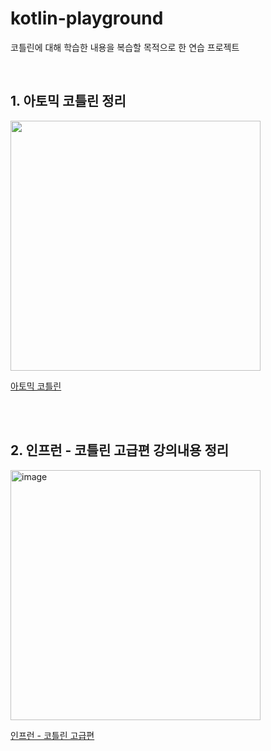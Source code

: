 # kotlin-playground
코틀린에 대해 학습한 내용을 복습할 목적으로 한 연습 프로젝트

<br/>

## 1. 아토믹 코틀린 정리

<image width=400 src="https://github.com/KoorunG/kotlin-playground/assets/83933192/7c7b430a-39a3-4026-8f87-248f2b1d83b6"></image>


[아토믹 코틀린](src/test/kotlin/com/koorung/kotlinplayground/atomickotlin/README.md)

<br/>
<br/>

## 2. 인프런 - 코틀린 고급편 강의내용 정리

<image width=400 alt="image" src="https://github.com/KoorunG/kotlin-playground/assets/83933192/d68636c2-a782-4e07-9d6e-12d051086115"></image>

[인프런 - 코틀린 고급편](src/test/kotlin/com/koorung/kotlinplayground/advancedkotlin/README.md)
